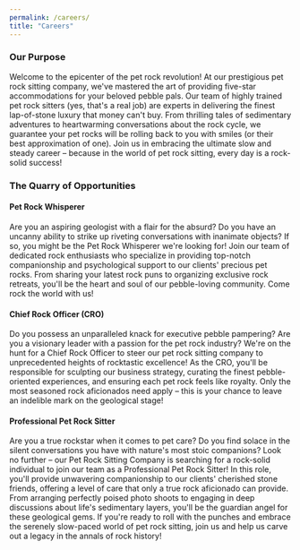 ```yaml
---
permalink: /careers/
title: "Careers"
---
```

<h3>Our Purpose</h3>
Welcome to the epicenter of the pet rock revolution! At our prestigious pet rock sitting company, we've mastered the art of providing five-star accommodations for your beloved pebble pals. Our team of highly trained pet rock sitters (yes, that's a real job) are experts in delivering the finest lap-of-stone luxury that money can't buy. From thrilling tales of sedimentary adventures to heartwarming conversations about the rock cycle, we guarantee your pet rocks will be rolling back to you with smiles (or their best approximation of one). Join us in embracing the ultimate slow and steady career – because in the world of pet rock sitting, every day is a rock-solid success! 

<h3>The Quarry of Opportunities</h3>
<h4>Pet Rock Whisperer</h4>
Are you an aspiring geologist with a flair for the absurd? Do you have an uncanny ability to strike up riveting conversations with inanimate objects? If so, you might be the Pet Rock Whisperer we're looking for! Join our team of dedicated rock enthusiasts who specialize in providing top-notch companionship and psychological support to our clients' precious pet rocks. From sharing your latest rock puns to organizing exclusive rock retreats, you'll be the heart and soul of our pebble-loving community. Come rock the world with us!

<h4>Chief Rock Officer (CRO)</h4>
Do you possess an unparalleled knack for executive pebble pampering? Are you a visionary leader with a passion for the pet rock industry? We're on the hunt for a Chief Rock Officer to steer our pet rock sitting company to unprecedented heights of rocktastic excellence! As the CRO, you'll be responsible for sculpting our business strategy, curating the finest pebble-oriented experiences, and ensuring each pet rock feels like royalty. Only the most seasoned rock aficionados need apply – this is your chance to leave an indelible mark on the geological stage!

<h4>Professional Pet Rock Sitter</h4>
Are you a true rockstar when it comes to pet care? Do you find solace in the silent conversations you have with nature's most stoic companions? Look no further – our Pet Rock Sitting Company is searching for a rock-solid individual to join our team as a Professional Pet Rock Sitter! In this role, you'll provide unwavering companionship to our clients' cherished stone friends, offering a level of care that only a true rock aficionado can provide. From arranging perfectly poised photo shoots to engaging in deep discussions about life's sedimentary layers, you'll be the guardian angel for these geological gems. If you're ready to roll with the punches and embrace the serenely slow-paced world of pet rock sitting, join us and help us carve out a legacy in the annals of rock history!




